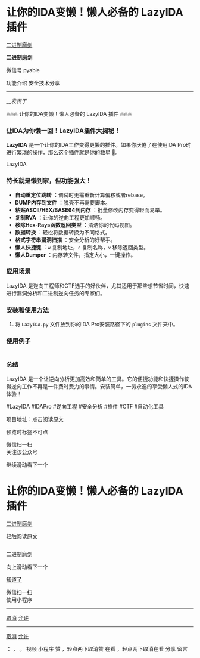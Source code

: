 #  让你的IDA变懒！懒人必备的 LazyIDA 插件

[ 二进制磨剑 ](javascript:void\(0\);)

**二进制磨剑** ![]()

微信号 pyable

功能介绍 安全技术分享

____

___发表于_

🔥🔥🔥 让你的IDA变懒！懒人必备的 LazyIDA 插件 🔥🔥🔥

### 让IDA为你懒一回！LazyIDA插件大揭秘！

 **LazyIDA** 是一个让你的IDA工作变得更懒的插件。如果你厌倦了在使用IDA Pro时进行繁琐的操作，那么这个插件就是你的救星 🌟。

![]()LazyIDA

### 特长就是懒到家，但功能强大！

  *  **自动重定位跳转** ：调试时无需重新计算偏移或者rebase。
  *  **DUMP内存到文件** ：脱壳不再需要脚本。
  *  **粘贴ASCII/HEX/BASE64到内存** ：批量修改内存变得轻而易举。
  *  **复制RVA** ：让你的逆向工程更加顺畅。
  *  **移除Hex-Rays函数返回类型** ：清洁你的代码视图。
  *  **数据转换** ：轻松将数据转换为不同格式。
  *  **格式字符串漏洞扫描** ：安全分析的好帮手。
  *  **懒人快捷键** ：`w` 复制地址，`c` 复制名称，`v` 移除返回类型。
  *  **懒人Dumper** ：内存转文件，指定大小，一键操作。

### 应用场景

LazyIDA 是逆向工程师和CTF选手的好伙伴，尤其适用于那些想节省时间，快速进行漏洞分析和二进制逆向任务的专家们。

### 安装和使用方法

  1. 将 `LazyIDA.py` 文件放到你的IDA Pro安装路径下的 `plugins` 文件夹中。

### 使用例子

![]()![]()

### 总结

LazyIDA
是一个让逆向分析更加高效和简单的工具。它的便捷功能和快捷操作使得逆向工作不再是一件费时费力的事情。安装简单，一劳永逸的享受懒人式的IDA体验！

#LazyIDA #IDAPro #逆向工程 #安全分析 #插件 #CTF #自动化工具

项目地址：点击阅读原文

  

预览时标签不可点

微信扫一扫  
关注该公众号

继续滑动看下一个

# 让你的IDA变懒！懒人必备的 LazyIDA 插件

[ 二进制磨剑 ](javascript:void\(0\);)

轻触阅读原文

![]()

二进制磨剑

向上滑动看下一个

[知道了](javascript:;)

微信扫一扫  
使用小程序

****

[取消](javascript:void\(0\);) [允许](javascript:void\(0\);)

****

[取消](javascript:void\(0\);) [允许](javascript:void\(0\);)

： ， 。   视频 小程序 赞 ，轻点两下取消赞 在看 ，轻点两下取消在看 分享 留言


